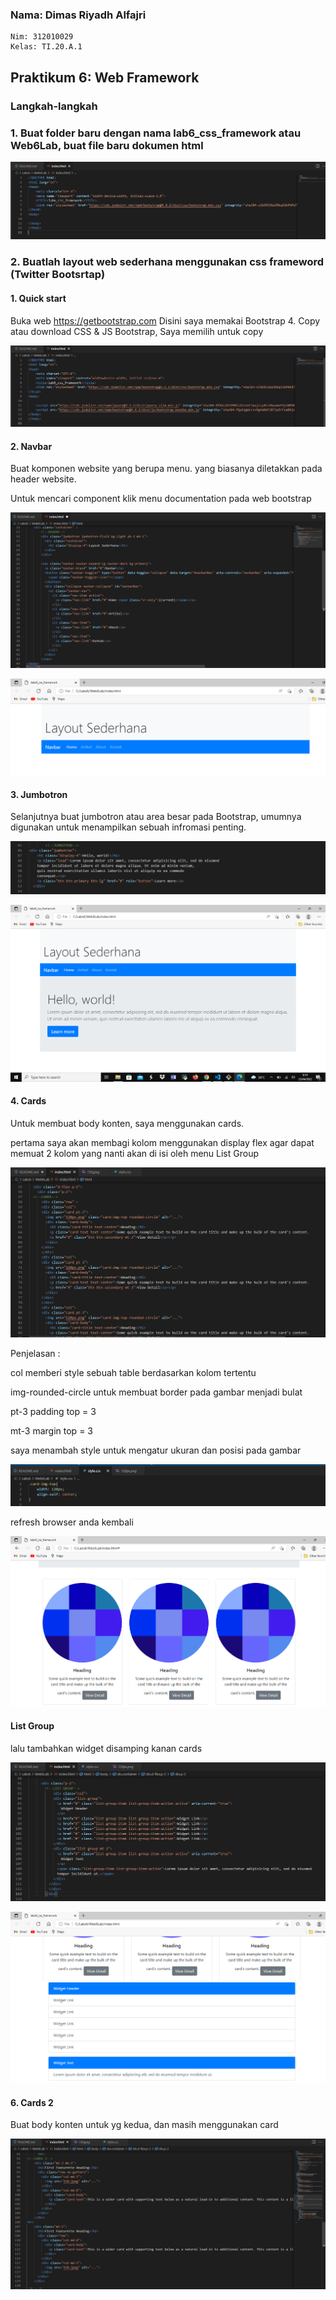 ### Nama: Dimas Riyadh Alfajri
    Nim: 312010029
    Kelas: TI.20.A.1


## Praktikum 6: Web Framework


### Langkah-langkah 

### 1. Buat folder baru dengan nama lab6_css_framework atau Web6Lab, buat file baru dokumen html

![img](ss/poto1.png)

### 2. Buatlah layout web sederhana menggunakan css frameword (Twitter Bootsrtap)


#### 1. Quick start

Buka web https://getbootstrap.com Disini saya memakai Bootstrap 4. Copy atau download CSS & JS Bootstrap, Saya memilih untuk copy

![img](ss/poto2.png)

#### 2. Navbar

Buat komponen website yang berupa menu. yang biasanya diletakkan pada header website.

Untuk mencari component klik menu documentation pada web bootstrap

![img](ss/poto3.png)

![img](ss/poto4.png)

#### 3. Jumbotron

Selanjutnya buat jumbotron atau area besar pada Bootstrap, umumnya digunakan untuk menampilkan sebuah infromasi penting.

![img](ss/poto5.png)

![img](ss/poto6.png)

#### 4. Cards

Untuk membuat body konten, saya menggunakan cards.

pertama saya akan membagi kolom menggunakan display flex agar dapat memuat 2 kolom yang nanti akan di isi oleh menu List Group

![img](ss/poto7.png)

Penjelasan :

col memberi style sebuah table berdasarkan kolom tertentu

img-rounded-circle untuk membuat border pada gambar menjadi bulat

pt-3 padding top = 3

mt-3 margin top = 3

saya menambah style untuk mengatur ukuran dan posisi pada gambar

![img](ss/poto8.png)

refresh browser anda kembali

![img](ss/poto9.png)

#### List Group

lalu tambahkan widget disamping kanan cards

![img](ss/poto10.png)

![img](ss/poto11.png)

#### 6. Cards 2

Buat body konten untuk yg kedua, dan masih menggunakan card

![img](ss/poto12.png)






